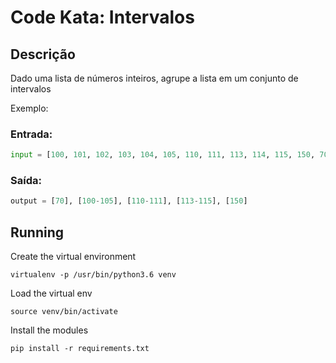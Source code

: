 # Code Kata: Intervalos

## Descrição

Dado uma lista de números inteiros, agrupe a lista em um conjunto de intervalos

Exemplo:

### Entrada:

```python
input = [100, 101, 102, 103, 104, 105, 110, 111, 113, 114, 115, 150, 70]
```

### Saída:
```python
output = [70], [100-105], [110-111], [113-115], [150]
```

## Running

Create the virtual environment

```commandline
virtualenv -p /usr/bin/python3.6 venv
```

Load the virtual env

```commandline
source venv/bin/activate
```

Install the modules
```commandline
pip install -r requirements.txt 
```


